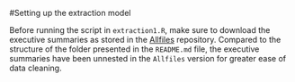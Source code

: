 #Setting up the extraction model

Before running the script in `extraction1.R`, make sure to download the executive summaries as stored in the [Allfiles](https://drive.google.com/drive/folders/1cSb7x4-Vg4AEJZAljkMk0qtf7hrAdfir?usp=sharing) repository. Compared to the structure of the folder presented in the `README.md` file, the executive summaries have been unnested in the `Allfiles` version for greater ease of data cleaning. 

